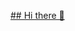 [## Hi there 👋
](https://www.youtube.com/watch?v=G2OhaZs2mLg&list=PLYr9XWMErALQ6MUIvjgmesTUeh18gLSLh)
<!--
**moesoftie/moesoftie** is a ✨ _special_ ✨ repository because its `README.md` (this file) appears on your GitHub profile.

Here are some ideas to get you started:

- 🔭 I’m currently working on ...
- 🌱 I’m currently learning ...
- 👯 I’m looking to collaborate on ...
- 🤔 I’m looking for help with ...
- 💬 Ask me about ...
- 📫 How to reach me: ...
- 😄 Pronouns: ...
- ⚡ Fun fact: ...
-->
